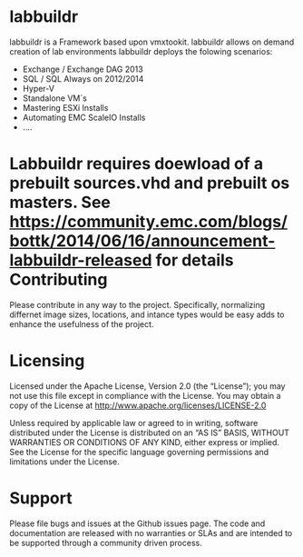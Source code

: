 labbuildr
=========

labbuildr is a Framework based upon vmxtookit.
labbuildr allows on demand creation of lab environments
labbuildr deploys the folowing scenarios:
  - Exchange / Exchange DAG 2013
  - SQL / SQL Always on 2012/2014
  - Hyper-V
  - Standalone VM´s
  - Mastering ESXi Installs
  - Automating EMC ScaleIO Installs
  - ....
  
Labbuildr requires doewload of a prebuilt sources.vhd and prebuilt os masters.
See https://community.emc.com/blogs/bottk/2014/06/16/announcement-labbuildr-released for details
Contributing
==========
Please contribute in any way to the project. Specifically, normalizing differnet image sizes, locations, and intance types would be easy adds to enhance the usefulness of the project.

Licensing
==========
Licensed under the Apache License, Version 2.0 (the “License”); you may not use this file except in compliance with the License. You may obtain a copy of the License at http://www.apache.org/licenses/LICENSE-2.0

Unless required by applicable law or agreed to in writing, software distributed under the License is distributed on an “AS IS” BASIS, WITHOUT WARRANTIES OR CONDITIONS OF ANY KIND, either express or implied. See the License for the specific language governing permissions and limitations under the License.

Support
==========
Please file bugs and issues at the Github issues page. The code and documentation are released with no warranties or SLAs and are intended to be supported through a community driven process.
